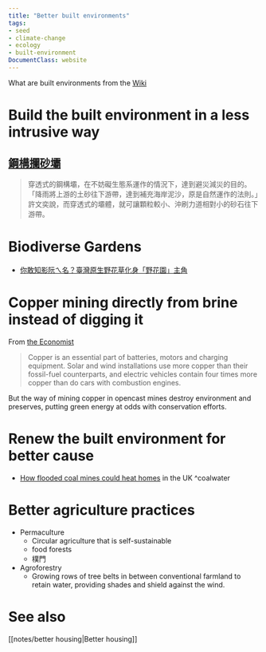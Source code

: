 ```yaml
---
title: "Better built environments"
tags:
- seed
- climate-change
- ecology
- built-environment
DocumentClass: website
---
```


What are built environments from the [Wiki](https://en.wikipedia.org/wiki/Built_environment)

# Build the built environment in a less intrusive way
## [鋼構攔砂壩](https://e-info.org.tw/node/223936)

> 穿透式的鋼構壩，在不妨礙生態系運作的情況下，達到避災減災的目的。「降雨將上游的土砂往下游帶，達到補充海岸泥沙，原是自然運作的法則。」許文奕說，而穿透式的壩體，就可讓顆粒較小、沖刷力道相對小的砂石往下游帶。

# Biodiverse Gardens
- [你敢知影阮ㄟ名？臺灣原生野花草化身「野花園」主角](https://www.agriharvest.tw/archives/58017)

# Copper mining directly from brine instead of digging it

From [the Economist](https://www.economist.com/science-and-technology/2021/07/07/people-may-one-day-drill-for-copper-as-they-now-drill-for-oil)

> Copper is an essential part of batteries, motors and charging equipment. Solar and wind installations use more copper than their fossil-fuel counterparts, and electric vehicles contain four times more copper than do cars with combustion engines.

But the way of mining copper in opencast mines destroy environment and preserves, putting green energy at odds with conservation efforts.

# Renew the built environment for better cause
- [How flooded coal mines could heat homes](https://www.bbc.com/future/article/20210706-how-flooded-coal-mines-could-heat-homes) in the UK ^coalwater

# Better agriculture practices
- Permaculture
    - Circular agriculture that is self-sustainable
    - food forests
    - 樸門
- Agroforestry
    - Growing rows of tree belts in between conventional farmland to retain water, providing shades and shield against the wind.

# See also
[[notes/better housing|Better housing]]

